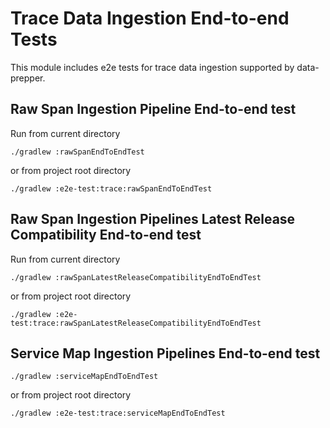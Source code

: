 # Trace Data Ingestion End-to-end Tests

This module includes e2e tests for trace data ingestion supported by data-prepper.

## Raw Span Ingestion Pipeline End-to-end test

Run from current directory
```
./gradlew :rawSpanEndToEndTest
```
or from project root directory
```
./gradlew :e2e-test:trace:rawSpanEndToEndTest
```

## Raw Span Ingestion Pipelines Latest Release Compatibility End-to-end test

Run from current directory
```
./gradlew :rawSpanLatestReleaseCompatibilityEndToEndTest
```
or from project root directory
```
./gradlew :e2e-test:trace:rawSpanLatestReleaseCompatibilityEndToEndTest
```

## Service Map Ingestion Pipelines End-to-end test

```
./gradlew :serviceMapEndToEndTest
```
or from project root directory
```
./gradlew :e2e-test:trace:serviceMapEndToEndTest
```
